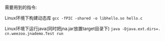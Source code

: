 需要用到的指令:

Linux环境下构建动态库
`gcc -fPIC -shared -o libhello.so hello.c`

Linux环境下运行java(同时把jna.jar放置target目录下)
`java -Djava.ext.dirs=. cn.weezoo.jnademo.Test run`
